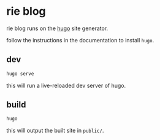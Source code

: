 
# rie blog

rie blog runs on the [hugo](https://gohugo.io/) site generator.

follow the instructions in the documentation to install `hugo`.

## dev

```sh
hugo serve
```

this will run a live-reloaded dev server of hugo.

## build

```sh
hugo
```

this will output the built site in `public/`.
